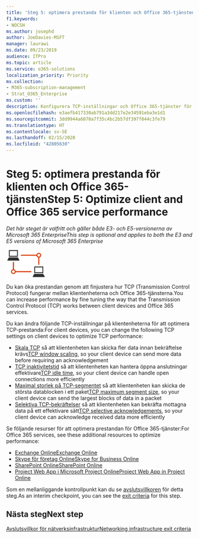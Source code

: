 ```yaml
---
title: 'Steg 5: optimera prestanda för klienten och Office 365-tjänsten'
f1.keywords:
- NOCSH
ms.author: josephd
author: JoeDavies-MSFT
manager: laurawi
ms.date: 09/23/2019
audience: ITPro
ms.topic: article
ms.service: o365-solutions
localization_priority: Priority
ms.collection:
- M365-subscription-management
- Strat_O365_Enterprise
ms.custom: ''
description: Konfigurera TCP-inställningar och Office 365-tjänster för bättre prestanda.
ms.openlocfilehash: e3aefb417330ab791a3dd217e2e34591eba3e1d1
ms.sourcegitcommit: 3dd9944a6070a7f35c4bc2b57df397f844c3fe79
ms.translationtype: HT
ms.contentlocale: sv-SE
ms.lasthandoff: 02/15/2020
ms.locfileid: "42805630"
---
```

# <a name="step-5-optimize-client-and-office-365-service-performance"></a><span data-ttu-id="b96e3-103">Steg 5: optimera prestanda för klienten och Office 365-tjänsten</span><span class="sxs-lookup"><span data-stu-id="b96e3-103">Step 5: Optimize client and Office 365 service performance</span></span>

<span data-ttu-id="b96e3-104">*Det här steget är valfritt och gäller både E3- och E5-versionerna av Microsoft 365 Enterprise*</span><span class="sxs-lookup"><span data-stu-id="b96e3-104">*This step is optional and applies to both the E3 and E5 versions of Microsoft 365 Enterprise*</span></span>

![Fas 1 – nätverk](../media/deploy-foundation-infrastructure/networking_icon-small.png)

<span data-ttu-id="b96e3-106">Du kan öka prestandan genom att finjustera hur TCP (Transmission Control Protocol) fungerar mellan klientenheterna och Office 365-tjänsterna.</span><span class="sxs-lookup"><span data-stu-id="b96e3-106">You can increase performance by fine tuning the way that the Transmission Control Protocol (TCP) works between client devices and Office 365 services.</span></span>

<span data-ttu-id="b96e3-107">Du kan ändra följande TCP-inställningar på klientenheterna för att optimera TCP-prestanda:</span><span class="sxs-lookup"><span data-stu-id="b96e3-107">For client devices, you can change the following TCP settings on client devices to optimize TCP performance:</span></span>

- <span data-ttu-id="b96e3-108">[Skala TCP](https://blogs.technet.microsoft.com/onthewire/2014/03/28/ensuring-your-office-365-network-connection-isnt-throttled-by-your-proxy/) så att klientenheten kan skicka fler data innan bekräftelse krävs</span><span class="sxs-lookup"><span data-stu-id="b96e3-108">[TCP window scaling](https://blogs.technet.microsoft.com/onthewire/2014/03/28/ensuring-your-office-365-network-connection-isnt-throttled-by-your-proxy/), so your client device can send more data before requiring an acknowledgement</span></span>
- <span data-ttu-id="b96e3-109">[TCP inaktivitetstid](https://blogs.technet.microsoft.com/onthewire/2014/03/04/network-perimeters-tcp-idle-session-settings-for-outlook-on-office-365/) så att klientenheten kan hantera öppna anslutningar effektivare</span><span class="sxs-lookup"><span data-stu-id="b96e3-109">[TCP idle time](https://blogs.technet.microsoft.com/onthewire/2014/03/04/network-perimeters-tcp-idle-session-settings-for-outlook-on-office-365/), so your client device can handle open connections more efficiently</span></span>
- <span data-ttu-id="b96e3-110">[Maximal storlek på TCP-segmentet](https://blogs.technet.microsoft.com/onthewire/2014/06/27/checking-your-tcp-packets-are-pulling-their-weight-tcp-max-segment-size-or-mss/) så att klientenheten kan skicka de största datablocken i ett paket</span><span class="sxs-lookup"><span data-stu-id="b96e3-110">[TCP maximum segment size](https://blogs.technet.microsoft.com/onthewire/2014/06/27/checking-your-tcp-packets-are-pulling-their-weight-tcp-max-segment-size-or-mss/), so your client device can send the largest blocks of data in a packet</span></span>
- <span data-ttu-id="b96e3-111">[Selektiva TCP-bekräftelser](https://blogs.technet.microsoft.com/onthewire/2014/06/27/ensuring-your-tcp-stack-isnt-throwing-data-away/) så att klientenheten kan bekräfta mottagna data på ett effektivare sätt</span><span class="sxs-lookup"><span data-stu-id="b96e3-111">[TCP selective acknowledgements](https://blogs.technet.microsoft.com/onthewire/2014/06/27/ensuring-your-tcp-stack-isnt-throwing-data-away/), so your client device can acknowledge received data more efficiently</span></span>

<span data-ttu-id="b96e3-112">Se följande resurser för att optimera prestandan för Office 365-tjänster:</span><span class="sxs-lookup"><span data-stu-id="b96e3-112">For Office 365 services, see these additional resources to optimize performance:</span></span>

- [<span data-ttu-id="b96e3-113">Exchange Online</span><span class="sxs-lookup"><span data-stu-id="b96e3-113">Exchange Online</span></span>](https://docs.microsoft.com/office365/enterprise/tune-exchange-online-performance)
- [<span data-ttu-id="b96e3-114">Skype för företag Online</span><span class="sxs-lookup"><span data-stu-id="b96e3-114">Skype for Business Online</span></span>](https://docs.microsoft.com/office365/enterprise/tune-skype-for-business-online-performance)
- [<span data-ttu-id="b96e3-115">SharePoint Online</span><span class="sxs-lookup"><span data-stu-id="b96e3-115">SharePoint Online</span></span>](https://docs.microsoft.com/office365/enterprise/tune-sharepoint-online-performance)
- [<span data-ttu-id="b96e3-116">Project Web App i Microsoft Project Online</span><span class="sxs-lookup"><span data-stu-id="b96e3-116">Project Web App in Project Online</span></span>](https://docs.microsoft.com/ProjectOnline/tune-project-online-performance)

<span data-ttu-id="b96e3-117">Som en mellanliggande kontrollpunkt kan du se [avslutsvillkoren](networking-exit-criteria.md#crit-networking-step5) för detta steg.</span><span class="sxs-lookup"><span data-stu-id="b96e3-117">As an interim checkpoint, you can see the [exit criteria](networking-exit-criteria.md#crit-networking-step5) for this step.</span></span>

## <a name="next-step"></a><span data-ttu-id="b96e3-118">Nästa steg</span><span class="sxs-lookup"><span data-stu-id="b96e3-118">Next step</span></span>

[<span data-ttu-id="b96e3-119">Avslutsvillkor för nätverksinfrastruktur</span><span class="sxs-lookup"><span data-stu-id="b96e3-119">Networking infrastructure exit criteria</span></span>](networking-exit-criteria.md)
